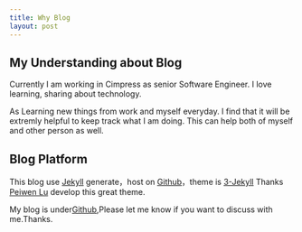 ```yaml
---
title: Why Blog
layout: post
---
```


## My Understanding about Blog

Currently I am working in Cimpress as senior Software Engineer. I love learning, sharing about technology.

As Learning new things from work and myself everyday. I find that it will be extremly helpful to keep track what I am doing. This can help both of myself and other person as well.


## Blog Platform

This blog use [Jekyll](http://jekyllrb.com/) generate，host on [Github](https://pages.github.com)，theme is [3-Jekyll](https://github.com/P233/3-Jekyll) Thanks [Peiwen Lu](https://github.com/P233) develop this great theme.

My blog is under[Github](https://github.com/licheng019/licheng019.github.io),Please let me know if you want to discuss with me.Thanks.
